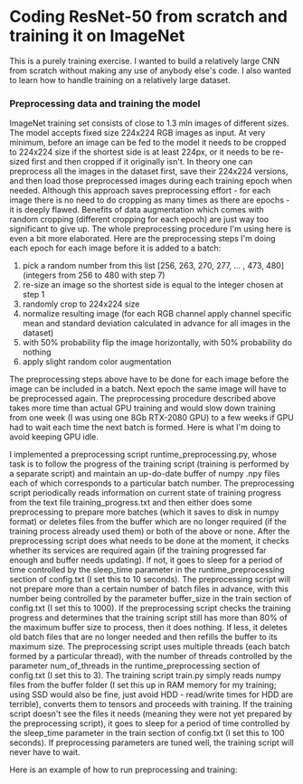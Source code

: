 # Coding ResNet-50 from scratch and training it on ImageNet

This is a purely training exercise. I wanted to build a relatively large CNN from scratch without making any use of anybody else's code. I also wanted to learn how to handle training on a relatively large dataset.

### Preprocessing data and training the model

ImageNet training set consists of close to 1.3 mln images of different sizes. The model accepts fixed size 224x224 RGB images as input. At very minimum, before an image can be fed to the model it needs to be cropped to 224x224 size if the shortest side is at least 224px, or it needs to be re-sized first and then cropped if it originally isn't. In theory one can preprocess all the images in the dataset first, save their 224x224 versions, and then load those preprocessed images during each training epoch when needed. Although this approach saves preprocessing  effort - for each image there is no need to do cropping as many times as there are epochs - it is deeply flawed. Benefits of data augmentation which comes with random cropping (different cropping for each epoch) are just way too significant to give up. The whole preprocessing procedure I'm using here is even a bit more elaborated. Here are the preprocessing steps I'm doing each epoch for each image before it is added to a batch:

1. pick a random number from this list \[256, 263, 270, 277, ... , 473, 480\] \(integers from 256 to 480 with step 7\)
2. re-size an image so the shortest side is equal to the integer chosen at step 1
3. randomly crop to 224x224 size
4. normalize resulting image (for each RGB channel apply channel specific mean and standard deviation calculated in advance for all images in the dataset)
5. with 50% probability flip the image horizontally, with 50% probability do nothing
6. apply slight random color augmentation

The preprocessing steps above have to be done for each image before the image can be included in a batch. Next epoch the same image will have to be preprocessed again. The preprocessing procedure described above takes more time than actual GPU training and would slow down training from one week (I was using one 8Gb RTX-2080 GPU) to a few weeks if GPU had to wait each time the next batch is formed. Here is what I'm doing to avoid keeping GPU idle.

I implemented a preprocessing script runtime_preprocessing.py, whose task is to follow the progress of the training script \(training is performed by a separate script\) and maintain an up-do-date buffer of numpy .npy files each of which corresponds to a particular batch number. The preprocessing script periodically reads information on current state of training progress from the text file training_progress.txt and then either does some preprocessing to prepare more batches (which it saves to disk in numpy format) or deletes files from the buffer which are no longer required (if the training process already used them) or both of the above or none. After the preprocessing script does what needs to be done at the moment, it checks whether its services are required again (if the training progressed far enough and buffer needs updating). If not, it goes to sleep for a period of time controlled by the sleep_time parameter in the runtime_preprocessing section of config.txt (I set this to 10 seconds). The preprocessing script will not prepare more than a certain number of batch files in advance, with this number being controlled by the parameter buffer_size in the train section of config.txt (I set this to 1000). If the preprocessing script checks the training progress and determines that the training script still has more than 80% of the maximum buffer size to process, then it does nothing. If less, it deletes old batch files that are no longer needed and then refills the buffer to its maximum size. The preprocessing script uses multiple threads (each batch formed by a particular thread), with the number of threads controlled by the parameter num_of_threads in the runtime_preprocessing section of config.txt (I set this to 3). The training script train.py simply reads numpy files from the buffer folder (I set this up in RAM memory for my training; using SSD would also be fine, just avoid HDD - read/write times for HDD are terrible), converts them to tensors and proceeds with training. If the training script doesn't see the files it needs (meaning they were not yet prepared by the preprocessing script), it goes to sleep for a period of time controlled by the sleep_time parameter in the train section of config.txt (I set this to 100 seconds). If preprocessing parameters are tuned well, the training script will never have to wait.

Here is an example of how to run preprocessing and training:
